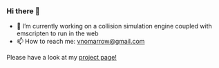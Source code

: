 ### Hi there 👋

- 🔭 I’m currently working on a collision simulation engine coupled with emscripten to run in the web
- 📫 How to reach me: vnomarrow@gmail.com

Please have a look at my [project page!](https://02vicmil.github.io/)
